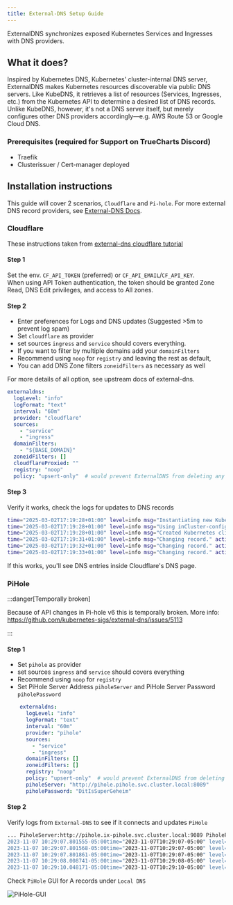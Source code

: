 ```yaml
---
title: External-DNS Setup Guide
---
```


ExternalDNS synchronizes exposed Kubernetes Services and Ingresses with DNS providers.

## What it does?

Inspired by Kubernetes DNS, Kubernetes' cluster-internal DNS server, ExternalDNS makes Kubernetes resources discoverable via public DNS servers. Like KubeDNS, it retrieves a list of resources (Services, Ingresses, etc.) from the Kubernetes API to determine a desired list of DNS records. Unlike KubeDNS, however, it's not a DNS server itself, but merely configures other DNS providers accordingly—e.g. AWS Route 53 or Google Cloud DNS.

### Prerequisites (required for Support on TrueCharts Discord)

- Traefik
- Clusterissuer / Cert-manager deployed

## Installation instructions

This guide will cover 2 scenarios, `Cloudflare` and `Pi-hole`. For more external DNS record providers, see [External-DNS Docs](https://github.com/kubernetes-sigs/external-dns/tree/master/docs/tutorials).

### Cloudflare

These instructions taken from [external-dns cloudflare tutorial](https://github.com/kubernetes-sigs/external-dns/blob/master/docs/tutorials/cloudflare.md)

#### Step 1

Set the env. `CF_API_TOKEN` (preferred) or `CF_API_EMAIL`/`CF_API_KEY`. <br>
When using API Token authentication, the token should be granted Zone Read, DNS Edit privileges, and access to All zones.

#### Step 2

- Enter preferences for Logs and DNS updates (Suggested >5m to prevent log spam)
- Set `cloudflare` as provider
- set sources `ingress` and `service` should covers everything. 
- If you want to filter by multiple domains add your `domainFilters`
- Recommend using `noop` for `registry` and leaving the rest as default, 
- You can add DNS Zone filters `zoneidFilters` as necessary as well 

For more details of all option, see upstream docs of external-dns.

```yaml
externaldns:
  logLevel: "info"
  logFormat: "text"
  interval: "60m"
  provider: "cloudflare"
  sources:
    - "service"
    - "ingress"
  domainFilters: 
    - "${BASE_DOMAIN}"
  zoneidFilters: []
  cloudflareProxied: ""
  registry: "noop"
  policy: "upsert-only"  # would prevent ExternalDNS from deleting any records, omit to enable full synchronization
```

#### Step 3

Verify it works, check the logs for updates to DNS records

```bash
time="2025-03-02T17:19:28+01:00" level=info msg="Instantiating new Kubernetes client"
time="2025-03-02T17:19:28+01:00" level=info msg="Using inCluster-config based on serviceaccount-token"
time="2025-03-02T17:19:28+01:00" level=info msg="Created Kubernetes client https://172.17.0.1:443"
time="2025-03-02T17:19:31+01:00" level=info msg="Changing record." action=CREATE record=chart1.domain.tld ttl=1 type=A zone=f8d01e5d4a8927a99d2e2655edcc40fc
time="2025-03-02T17:19:32+01:00" level=info msg="Changing record." action=CREATE record=chart2.domain.tld ttl=1 type=A zone=f8d01e5d4a8927a99d2e2655edcc40fc
time="2025-03-02T17:19:33+01:00" level=info msg="Changing record." action=CREATE record=chart3.domain.tld ttl=1 type=A zone=f8d01e5d4a8927a99d2e2655edcc40fc
```

If this works, you'll see DNS entries inside Cloudflare's DNS page.

### PiHole

:::danger[Temporally broken]

Because of API changes in Pi-hole v6 this is temporally broken.
More info: https://github.com/kubernetes-sigs/external-dns/issues/5113

:::

#### Step 1

- Set `pihole` as provider
- set sources `ingress` and `service` should covers everything
- Recommend using `noop` for `registry`
- Set PiHole Server Address `piholeServer` and PiHole Server Password `piholePassword`

```yaml
    externaldns:
      logLevel: "info"
      logFormat: "text"
      interval: "60m"
      provider: "pihole"
      sources:
        - "service"
        - "ingress"
      domainFilters: []
      zoneidFilters: []
      registry: "noop"
      policy: "upsert-only"  # would prevent ExternalDNS from deleting any records, omit to enable full synchronization
      piholeServer: "http://pihole.pihole.svc.cluster.local:8089"
      piholePassword: "DitIsSuperGeheim"
```

#### Step 2

Verify logs from `External-DNS` to see if it connects and updates `PiHole`

```bash
... PiholeServer:http://pihole.ix-pihole.svc.cluster.local:9089 PiholePassword:****** PiholeTLSInsecureSkipVerify:false PluralCluster: PluralProvider:}"
2023-11-07 10:29:07.801555-05:00time="2023-11-07T10:29:07-05:00" level=info msg="Instantiating new Kubernetes client"
2023-11-07 10:29:07.801568-05:00time="2023-11-07T10:29:07-05:00" level=info msg="Using inCluster-config based on serviceaccount-token"
2023-11-07 10:29:07.801861-05:00time="2023-11-07T10:29:07-05:00" level=info msg="Created Kubernetes client https://172.17.0.1:443"
2023-11-07 10:29:08.008741-05:00time="2023-11-07T10:29:08-05:00" level=info msg="add firezone.DOMAIN.com IN A -> 192.168.88.105"
2023-11-07 10:29:10.048171-05:00time="2023-11-07T10:29:10-05:00" level=info msg="add scrutiny.DOMAIN.com IN A -> 192.168.88.105"
```

Check `PiHole` GUI for A records under `Local DNS`

![PiHole-GUI](./img/PiHole-GUI.png)
